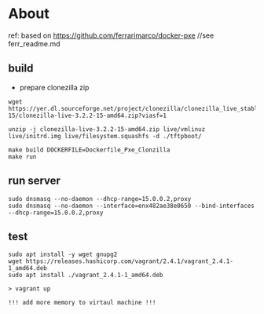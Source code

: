 # About
ref: based on https://github.com/ferrarimarco/docker-pxe  //see ferr_readme.md

## build 

* prepare clonezilla zip

```
wget https://yer.dl.sourceforge.net/project/clonezilla/clonezilla_live_stable/3.2.2-15/clonezilla-live-3.2.2-15-amd64.zip?viasf=1

unzip -j clonezilla-live-3.2.2-15-amd64.zip live/vmlinuz live/initrd.img live/filesystem.squashfs -d ./tftpboot/

```

```
make build DOCKERFILE=Dockerfile_Pxe_Clonzilla
make run
```

## run server

```
sudo dnsmasq --no-daemon --dhcp-range=15.0.0.2,proxy
sudo dnsmasq --no-daemon --interface=enx482ae38e0650 --bind-interfaces --dhcp-range=15.0.0.2,proxy
```



## test

```
sudo apt install -y wget gnupg2
wget https://releases.hashicorp.com/vagrant/2.4.1/vagrant_2.4.1-1_amd64.deb
sudo apt install ./vagrant_2.4.1-1_amd64.deb

> vagrant up

!!! add more memory to virtaul machine !!!

```
